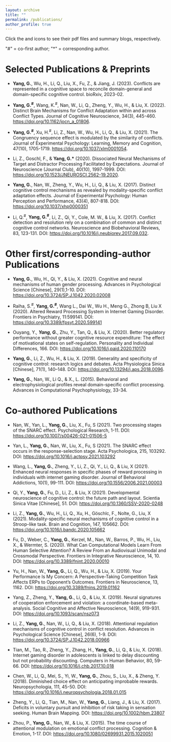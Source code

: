 ```yaml
---
layout: archive
title: ""
permalink: /publications/
author_profile: true
---
```


<!-- <link rel="stylesheet" href="https://cdnjs.cloudflare.com/ajax/libs/font-awesome/5.15.3/css/all.min.css">  -->
<!-- integrity="sha512-9zq+LjJQ+J6tJvzYjvQKgkxjQ9XfZn8sW4+U6yV7fZl1TJ8t1bKw5gZpX9dLW8z8mF5PbOyK2+0m0rNlGvC+Rw==" crossorigin="anonymous" referrerpolicy="no-referrer" /> -->
<!-- <link rel="stylesheet" href="https://cdnjs.cloudflare.com/ajax/libs/font-awesome/4.7.0/css/font-awesome.min.css"> -->

<link rel="stylesheet" href="https://cdnjs.cloudflare.com/ajax/libs/material-design-iconic-font/2.2.0/css/material-design-iconic-font.min.css">


<!-- {% if author.googlescholar %}
  You can also find my articles on <u><a href="{{author.googlescholar}}">my Google Scholar profile</a>.</u>
{% endif %}

{% include base_path %}

{% for post in site.publications reversed %}
  {% include archive-single.html %}
{% endfor %} -->

Click the <i class="zmdi zmdi-collection-pdf" style="color:red;"></i> and <i class="zmdi zmdi-blogger" style="color:orange;"></i> icons to see their pdf files and summary blogs, respectively.

"#" = co-first author; "*" = corresponding author.

Selected Publications & Preprints
======
* **Yang, G.**, Wu, H., Li, Q., Liu, X., Fu, Z., & Jiang, J. (2023). Conflicts are represented in a cognitive space to reconcile domain-general and domain-specific cognitive control. bioRxiv, 2023-02. <a href="http://guochun-yang.github.io/files/Manuscript_forElife.pdf" style="color:red;"><i class="zmdi zmdi-collection-pdf mdc-text-red"></i></a>

* **Yang, G.<sup>#</sup>**, Wang, K.<sup>#</sup>, Nan, W., Li, Q., Zheng, Y., Wu, H., & Liu, X. (2022). Distinct Brain Mechanisms for Conflict Adaptation within and across Conflict Types. Journal of Cognitive Neuroscience, 34(3), 445-460. https://doi.org/10.1162/jocn_a_01806. <a href="http://guochun-yang.github.io/files/jocn_2022.pdf" style="color:red;"><i class="zmdi zmdi-collection-pdf mdc-text-red"></i></a> <a href="https://guochun-yang.blogspot.com/2023/04/struggling-control-in-unadaptable.html" style="color:orange;"><i class="zmdi zmdi-blogger mdc-text-amber"></i></a>

* **Yang, G.<sup>#</sup>**, Xu, H.<sup>#</sup>, Li, Z., Nan, W., Wu, H., Li, Q., & Liu, X. (2021). The Congruency sequence effect is modulated by the similarity of conflicts. Journal of Experimental Psychology: Learning, Memory and Cognition, 47(10), 1705-1719. https://doi.org/10.1037/xlm0001054. <a href="http://guochun-yang.github.io/files/JEP_LMC_2021.pdf" style="color:red;"><i class="zmdi zmdi-collection-pdf mdc-text-red"></i></a> <a href="https://guochun-yang.blogspot.com/2023/04/conflict-adjustment-is-modulated-by.html" style="color:orange;"><i class="zmdi zmdi-blogger mdc-text-amber"></i></a>

* Li, Z., Goschl, F., & <strong>Yang, G.*</strong> (2020). Dissociated Neural Mechanisms of Target and Distractor Processing Facilitated by Expectations. Journal of Neuroscience (Journal Club), 40(10), 1997-1999. DOI: https://doi.org/10.1523/JNEUROSCI.2562-19.2020. <a href="http://guochun-yang.github.io/files/JN_2020.pdf" style="color:red;"><i class="zmdi zmdi-collection-pdf mdc-text-red"></i></a> <a href="https://guochun-yang.blogspot.com/2023/04/comment-how-expectation-modulates.html" style="color:orange;"><i class="zmdi zmdi-blogger mdc-text-amber"></i></a>

* **Yang, G.**, Nan, W., Zheng, Y., Wu, H., Li, Q., & Liu, X. (2017). Distinct cognitive control mechanisms as revealed by modality-specific conflict adaptation effects. Journal of Experimental Psychology: Human Perception and Performance, 43(4), 807-818. DOI: https://doi.org/10.1037/xhp0000351 <a href="http://guochun-yang.github.io/files/JEP-HPP_2017.pdf" style="color:red;"><i class="zmdi zmdi-collection-pdf mdc-text-red"></i></a> <a href="https://guochun-yang.blogspot.com/2023/04/cognitive-control-is-modality-specific.html" style="color:orange;"><i class="zmdi zmdi-blogger mdc-text-amber"></i></a>

* Li, Q.<sup>#</sup>, **Yang, G.<sup>#</sup>**, Li, Z., Qi, Y., Cole, M. W., & Liu, X. (2017). Conflict detection and resolution rely on a combination of common and distinct cognitive control networks. Neuroscience and Biobehavioral Reviews, 83, 123-131. DOI: https://doi.org/10.1016/j.neubiorev.2017.09.032. <a href="http://guochun-yang.github.io/files/NBR_2017.pdf" style="color:red;"><i class="zmdi zmdi-collection-pdf mdc-text-red"></i></a> <a href="https://guochun-yang.blogspot.com/2023/04/resolution-of-different-conflict-types.html" style="color:orange;"><i class="zmdi zmdi-blogger mdc-text-amber"></i></a>


Other first/corresponding-author Publications
======
* **Yang, G.**, Wu, H., Qi, Y., & Liu, X. (2021). Cognitive and neural mechanisms of human gender processing. Advances in Psychological Science [Chinese], 29(1),1-10. DOI: https://doi.org/10.3724/SP.J.1042.2020.02008 <a href="http://guochun-yang.github.io/files/Gender_Review_2019.pdf" style="color:red;"><i class="zmdi zmdi-collection-pdf mdc-text-red"></i></a> 

* Raiha, S.<sup>#</sup>, **Yang, G.<sup>#</sup>**, Wang L., Dai W., Wu H., Meng G., Zhong B, Liu X (2020). Altered Reward Processing System in Internet Gaming Disorder. Frontiers in Psychiatry, 11:599141. DOI: https://doi.org/10.3389/fpsyt.2020.599141 <a href="http://guochun-yang.github.io/files/Frontier_2020.pdf" style="color:red;"><i class="zmdi zmdi-collection-pdf mdc-text-red"></i></a> 

* Ouyang, Y.<sup>*</sup>, <strong>Yang, G.<sup>*</sup></strong>, Zhu, Y., Tan, Q., & Liu, X. (2020). Better regulatory performance without greater cognitive resource expenditure: The effect of motivational states on self-regulation. Personality and Individual Differences, 166. DOI: https://doi.org/10.1016/j.paid.2020.110170 <a href="http://guochun-yang.github.io/files/Personality_2020.pdf" style="color:red;"><i class="zmdi zmdi-collection-pdf mdc-text-red"></i></a> 

* **Yang, G.**, Li, Z., Wu, H., & Liu, X. (2019). Generality and specificity of cognitive control: research logics and debates. Acta Physiologica Sinica [Chinese], 71(1), 140–148. DOI: https://doi.org/10.13294/j.aps.2018.0096. <a href="http://guochun-yang.github.io/files/Generality_Review_2019.pdf" style="color:red;"><i class="zmdi zmdi-collection-pdf mdc-text-red"></i></a> 

* **Yang, G.**, Nan, W., Li Q., & X., L. (2015). Behavioral and electrophysiological profiles reveal domain-specific conflict processing. Advances in Computational Psychophysiology, 33-34. <a href="http://guochun-yang.github.io/files/CP_2015.pdf" style="color:red;"><i class="zmdi zmdi-collection-pdf mdc-text-red"></i></a> 

Co-authored Publications
======
* Nan, W., Yan, L., **Yang, G.**, Liu, X., Fu, S (2021). Two processing stages of the SNARC effect. Psychological Research, 1-11. DOI: https://doi.org/10.1007/s00426-021-01506-5

* Yan, L., **Yang, G.**, Nan, W., Liu, X., Fu, S (2021). The SNARC effect occurs in the response-selection stage. Acta Psychologica, 215, 103292. DOI: https://doi.org/10.1016/j.actpsy.2021.103292 

* Wang, L., **Yang, G.**, Zheng, Y., Li, Z., Qi, Y., Li, Q., & Liu, X (2021). Enhanced neural responses in specific phases of reward processing in individuals with internet gaming disorder. Journal of Behavioral Addictions, 10(1), 99-111. DOI: https://doi.org/10.1556/2006.2021.00003 

* Qi, Y., **Yang, G.**, Fu, D., Li, Z., & Liu, X (2021). Developmental neuroscience of cognitive control: the future path and layout. Scientia Sinica Vitae [Chinese], 51. DOI: https://doi.org/10.1360/SSV-2020-0248

* Li, Z., **Yang, G.**, Wu, H., Li, Q., Xu, H., Göschlc, F., Nolte, G., Liu, X (2021). Modality-specific neural mechanisms of cognitive control in a Stroop-like task. Brain and Cognition, 147, 105662. DOI: https://doi.org/10.1016/j.bandc.2020.105662 

* Fu, D., Weber, C., **Yang, G.**, Kerzel, M., Nan, W., Barros, P., Wu, H., Liu, X., & Wermter, S. (2020). What Can Computational Models Learn From Human Selective Attention? A Review From an Audiovisual Unimodal and Crossmodal Perspective. Frontiers in Integrative Neuroscience, 14, 10. DOI: https://doi.org/10.3389/fnint.2020.00010 

* Yu, H., Nan, W., **Yang, G.**, Li, Q., Wu, H., & Liu, X. (2019). Your Performance Is My Concern: A Perspective-Taking Competition Task Affects ERPs to Opponent’s Outcomes. Frontiers in Neuroscience, 13, 1162. DOI: https://doi.org/10.3389/fnins.2019.01162 

* Yang, Z., Zheng, Y., **Yang, G.**, Li, Q., & Liu, X. (2019). Neural signatures of cooperation enforcement and violation: a coordinate-based meta-analysis. Social Cognitive and Affective Neuroscience, 14(9), 919-931. DOI: https://doi.org/10.1093/scan/nsz073 

* Li, Z., **Yang, G.**, Nan, W., Li, Q., & Liu, X. (2018). Attentional regulation mechanisms of cognitive control in conflict resolution. Advances in Psychological Science [Chinese], 26(6), 1-9. DOI: https://doi.org/10.3724/SP.J.1042.2018.00966 

* Tian, M., Tao, R., Zheng, Y., Zhang, H., **Yang, G.**, Li, Q., & Liu, X. (2018). Internet gaming disorder in adolescents is linked to delay discounting but not probability discounting. Computers in Human Behavior, 80, 59-66. DOI: https://doi.org/10.1016/j.chb.2017.10.018 

* Chen, W., Li, Q., Mei, S., Yi, W., **Yang, G.**, Zhou, S., Liu, X., & Zheng, Y. (2018). Diminished choice effect on anticipating improbable rewards. Neuropsychologia, 111, 45-50. DOI: https://doi.org/10.1016/j.neuropsychologia.2018.01.015 

* Zheng, Y., Li, Q., Tian, M., Nan, W., **Yang, G.**, Liang, J., & Liu, X. (2017). Deficits in voluntary pursuit and inhibition of risk taking in sensation seeking. Human Brain Mapping. DOI: https://doi.org/10.1002/hbm.23807 

* Zhou, P., **Yang, G.**, Nan, W., & Liu, X. (2015). The time course of attentional modulation on emotional conflict processing. Cognition & Emotion, 1-17. DOI: https://doi.org/10.1080/02699931.2015.1020051